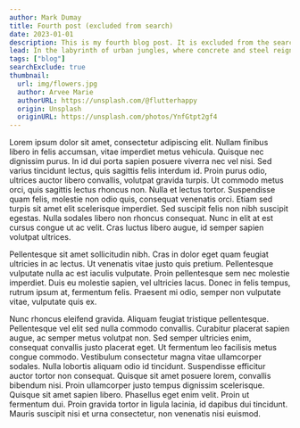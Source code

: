 ```yaml
---
author: Mark Dumay
title: Fourth post (excluded from search)
date: 2023-01-01
description: This is my fourth blog post. It is excluded from the search index.
lead: In the labyrinth of urban jungles, where concrete and steel reign supreme, hidden pockets of green serenity offer a respite from the relentless hustle. Our fourth post, although excluded from search, delves into the secret gardens of major cities—those overlooked oases where nature flourishes amid the chaos, providing a sanctuary for weary souls seeking tranquility and connection with the natural world. Join us as we uncover these verdant havens, exploring their history, unique flora, and the community efforts that keep these urban retreats alive.
tags: ["blog"]
searchExclude: true
thumbnail:
  url: img/flowers.jpg
  author: Arvee Marie
  authorURL: https://unsplash.com/@flutterhappy
  origin: Unsplash
  originURL: https://unsplash.com/photos/YnfGtpt2gf4
---
```

Lorem ipsum dolor sit amet, consectetur adipiscing elit. Nullam finibus libero in felis accumsan, vitae imperdiet metus vehicula. Quisque nec dignissim purus. In id dui porta sapien posuere viverra nec vel nisi. Sed varius tincidunt lectus, quis sagittis felis interdum id. Proin purus odio, ultrices auctor libero convallis, volutpat gravida turpis. Ut commodo metus orci, quis sagittis lectus rhoncus non. Nulla et lectus tortor. Suspendisse quam felis, molestie non odio quis, consequat venenatis orci. Etiam sed turpis sit amet elit scelerisque imperdiet. Sed suscipit felis non nibh suscipit egestas. Nulla sodales libero non rhoncus consequat. Nunc in elit at est cursus congue ut ac velit. Cras luctus libero augue, id semper sapien volutpat ultrices.

Pellentesque sit amet sollicitudin nibh. Cras in dolor eget quam feugiat ultricies in ac lectus. Ut venenatis vitae justo quis pretium. Pellentesque vulputate nulla ac est iaculis vulputate. Proin pellentesque sem nec molestie imperdiet. Duis eu molestie sapien, vel ultricies lacus. Donec in felis tempus, rutrum ipsum at, fermentum felis. Praesent mi odio, semper non vulputate vitae, vulputate quis ex.

Nunc rhoncus eleifend gravida. Aliquam feugiat tristique pellentesque. Pellentesque vel elit sed nulla commodo convallis. Curabitur placerat sapien augue, ac semper metus volutpat non. Sed semper ultricies enim, consequat convallis justo placerat eget. Ut fermentum leo facilisis metus congue commodo. Vestibulum consectetur magna vitae ullamcorper sodales. Nulla lobortis aliquam odio id tincidunt. Suspendisse efficitur auctor tortor non consequat. Quisque sit amet posuere lorem, convallis bibendum nisi. Proin ullamcorper justo tempus dignissim scelerisque. Quisque sit amet sapien libero. Phasellus eget enim velit. Proin ut fermentum dui. Proin gravida tortor in ligula lacinia, id dapibus dui tincidunt. Mauris suscipit nisi et urna consectetur, non venenatis nisi euismod.
